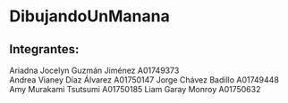 # DibujandoUnManana
## Integrantes: 
Ariadna Jocelyn Guzmán Jiménez A01749373 <br />
Andrea Vianey Díaz Álvarez A01750147
Jorge Chávez Badillo A01749448
Amy Murakami Tsutsumi A01750185
Liam Garay Monroy A01750632
